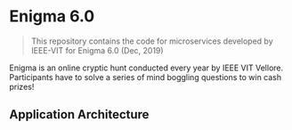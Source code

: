 # Enigma 6.0
> This repository contains the code for microservices developed by IEEE-VIT for Enigma 6.0 (Dec, 2019)

Enigma is an online cryptic hunt conducted every year by IEEE VIT Vellore. Participants have to solve a series of mind boggling questions to win cash prizes!

## Application Architecture
